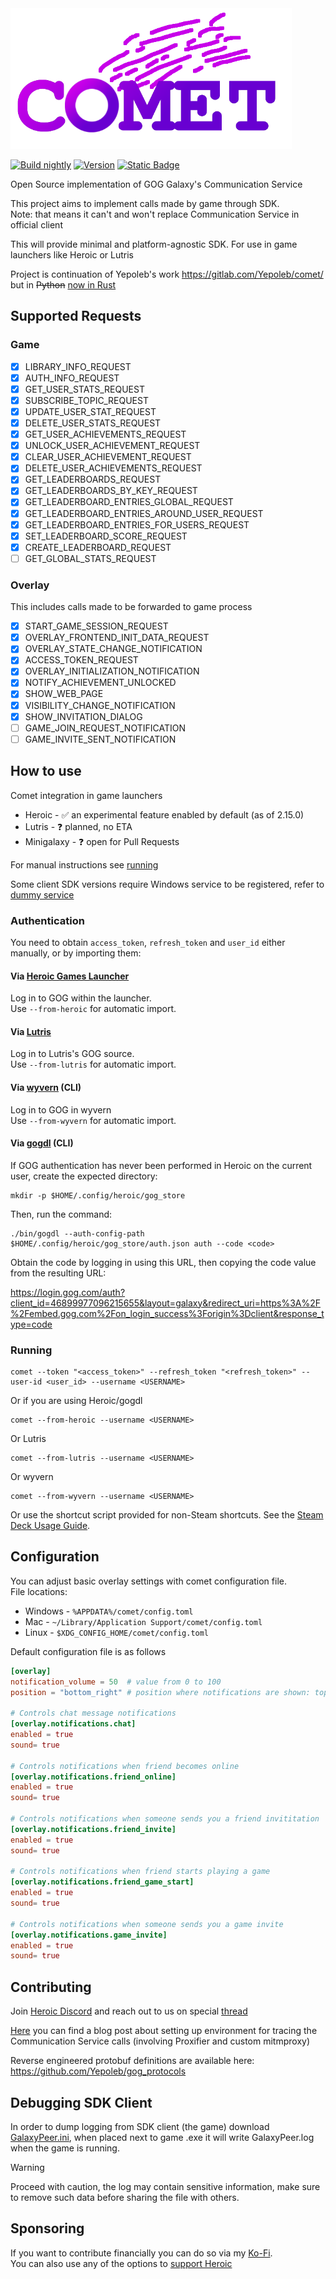 <img src="external/comet logo.png" width=450>

[![Build nightly](https://github.com/imLinguin/comet/actions/workflows/build.yml/badge.svg)](https://github.com/imLinguin/comet/actions/workflows/build.yml)
[![Version](https://img.shields.io/github/v/release/imLinguin/comet?label=version)](https://github.com/imLinguin/comet/releases/latest)
[![Static Badge](https://img.shields.io/badge/Steam%20Deck%20Usage%20Guide-darkslategrey?logo=steamdeck)](docs/steamdeck/USAGE.md)

Open Source implementation of GOG Galaxy's Communication Service

This project aims to implement calls made by game through SDK.  
Note: that means it can't and won't replace Communication Service in official client

This will provide minimal and platform-agnostic SDK. For use in game launchers like Heroic or Lutris

Project is continuation of Yepoleb's work https://gitlab.com/Yepoleb/comet/ but in
~~Python~~ [now in Rust](https://github.com/imLinguin/comet/issues/15)

## Supported Requests

### Game

- [x] LIBRARY_INFO_REQUEST
- [x] AUTH_INFO_REQUEST
- [x] GET_USER_STATS_REQUEST
- [x] SUBSCRIBE_TOPIC_REQUEST
- [x] UPDATE_USER_STAT_REQUEST
- [x] DELETE_USER_STATS_REQUEST
- [x] GET_USER_ACHIEVEMENTS_REQUEST
- [x] UNLOCK_USER_ACHIEVEMENT_REQUEST
- [x] CLEAR_USER_ACHIEVEMENT_REQUEST
- [x] DELETE_USER_ACHIEVEMENTS_REQUEST
- [x] GET_LEADERBOARDS_REQUEST
- [x] GET_LEADERBOARDS_BY_KEY_REQUEST
- [x] GET_LEADERBOARD_ENTRIES_GLOBAL_REQUEST
- [x] GET_LEADERBOARD_ENTRIES_AROUND_USER_REQUEST
- [x] GET_LEADERBOARD_ENTRIES_FOR_USERS_REQUEST
- [x] SET_LEADERBOARD_SCORE_REQUEST
- [x] CREATE_LEADERBOARD_REQUEST
- [ ] GET_GLOBAL_STATS_REQUEST

### Overlay

This includes calls made to be forwarded to game process

- [x] START_GAME_SESSION_REQUEST
- [x] OVERLAY_FRONTEND_INIT_DATA_REQUEST
- [x] OVERLAY_STATE_CHANGE_NOTIFICATION
- [x] ACCESS_TOKEN_REQUEST
- [x] OVERLAY_INITIALIZATION_NOTIFICATION
- [x] NOTIFY_ACHIEVEMENT_UNLOCKED
- [x] SHOW_WEB_PAGE
- [x] VISIBILITY_CHANGE_NOTIFICATION
- [x] SHOW_INVITATION_DIALOG
- [ ] GAME_JOIN_REQUEST_NOTIFICATION
- [ ] GAME_INVITE_SENT_NOTIFICATION

## How to use

Comet integration in game launchers

- Heroic - ✅ an experimental feature enabled by default (as of 2.15.0)
- Lutris - ❓ planned, no ETA
- Minigalaxy - ❓ open for Pull Requests

For manual instructions see [running](#running)

Some client SDK versions require Windows service to be registered, refer to [dummy service](./dummy-service/README.md)

### Authentication

You need to obtain `access_token`, `refresh_token` and `user_id` either manually, or by importing them:

#### Via [Heroic Games Launcher](https://github.com/Heroic-Games-Launcher/HeroicGamesLauncher)

Log in to GOG within the launcher.  
Use `--from-heroic` for automatic import.

#### Via [Lutris](https://github.com/lutris/lutris)

Log in to Lutris's GOG source.  
Use `--from-lutris` for automatic import.

#### Via [wyvern](https://github.com/nicohman/wyvern) (CLI)

Log in to GOG in wyvern  
Use `--from-wyvern` for automatic import.

#### Via [gogdl](https://github.com/Heroic-Games-Launcher/heroic-gogdl) (CLI)

If GOG authentication has never been performed in Heroic on the current user, create the expected directory:

```
mkdir -p $HOME/.config/heroic/gog_store
```

Then, run the command:

```
./bin/gogdl --auth-config-path $HOME/.config/heroic/gog_store/auth.json auth --code <code>
```

Obtain the code by logging in using this URL, then copying the code value from the resulting URL:

https://login.gog.com/auth?client_id=46899977096215655&layout=galaxy&redirect_uri=https%3A%2F%2Fembed.gog.com%2Fon_login_success%3Forigin%3Dclient&response_type=code

### Running

```
comet --token "<access_token>" --refresh_token "<refresh_token>" --user-id <user_id> --username <USERNAME>
```

Or if you are using Heroic/gogdl

```
comet --from-heroic --username <USERNAME>
```

Or Lutris

```
comet --from-lutris --username <USERNAME>
```

Or wyvern

```
comet --from-wyvern --username <USERNAME>
```

Or use the shortcut script provided for non-Steam shortcuts. See the [Steam Deck Usage Guide](docs/steamdeck/USAGE.md).

## Configuration

You can adjust basic overlay settings with comet configuration file.  
File locations:

- Windows - `%APPDATA%/comet/config.toml`
- Mac - `~/Library/Application Support/comet/config.toml`
- Linux - `$XDG_CONFIG_HOME/comet/config.toml`

Default configuration file is as follows

```toml
[overlay]
notification_volume = 50  # value from 0 to 100
position = "bottom_right" # position where notifications are shown: top_left top_right bottom_left bottom_right

# Controls chat message notifications
[overlay.notifications.chat]
enabled = true
sound= true

# Controls notifications when friend becomes online
[overlay.notifications.friend_online]
enabled = true
sound= true

# Controls notifications when someone sends you a friend invititation
[overlay.notifications.friend_invite]
enabled = true
sound= true

# Controls notifications when friend starts playing a game
[overlay.notifications.friend_game_start]
enabled = true
sound= true

# Controls notifications when someone sends you a game invite
[overlay.notifications.game_invite]
enabled = true
sound= true
```

## Contributing

Join [Heroic Discord](https://discord.gg/rHJ2uqdquK) and reach out to us on
special [thread](https://discord.com/channels/812703221789097985/1074048840958742648)

[Here](https://linguin.dev/blog/galaxy-comm-serv-re-setup) you can find a blog post about setting up
environment for tracing the Communication Service calls (involving Proxifier and custom mitmproxy)

Reverse engineered protobuf definitions are available here: https://github.com/Yepoleb/gog_protocols

## Debugging SDK Client

In order to dump logging from SDK client (the game) download [GalaxyPeer.ini](https://items.gog.com/GalaxyPeer.zip),
when placed next to game .exe it will write GalaxyPeer.log when the game is running.

> [!WARNING]  
> Proceed with caution, the log may contain sensitive information,
> make sure to remove such data before sharing the file with others.

## Sponsoring

If you want to contribute financially you can do so via my [Ko-Fi](https://ko-fi.com/imlinguin).  
You can also use any of the options to [support Heroic](https://heroicgameslauncher.com/donate)
